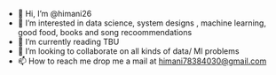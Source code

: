 - 👋 Hi, I’m @himani26
- 👀 I’m interested in data science, system designs , machine learning, good food, books and song recoommendations
- 🌱 I’m currently reading TBU
- 💞️ I’m looking to collaborate on all kinds of data/ Ml problems
- 📫 How to reach me drop me a mail at himani78384030@gmail.com

<!---
himani26/himani26 is a ✨ special ✨ repository because its `README.md` (this file) appears on your GitHub profile.
You can click the Preview link to take a look at your changes.
--->
